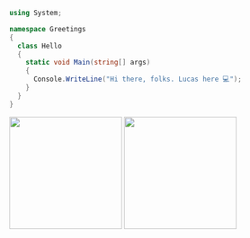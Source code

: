 ```c#
using System;

namespace Greetings
{
  class Hello
  {
    static void Main(string[] args)
    {
      Console.WriteLine("Hi there, folks. Lucas here 💻️");
    }
  }
}
```

<div>
  <img height="200em" src="https://github-readme-stats.vercel.app/api?username=lucaxgomex&show_icons=true&theme=vue-dark&include_all_commits=true"/>
  <img height="200em" src="https://github-readme-stats.vercel.app/api/top-langs/?username=lucaxgomex&layout=compact&langs_count=10&theme=nightowl"/>
</div>

<!--
<a href="https://www.linkedin.com/in/lucas-gomes-7a6a091b4/">
  <img align="left" alt="Linkedin Profile" width="20px" src="https://cdn.jsdelivr.net/npm/simple-icons@v3/icons/linkedin.svg"/>
</a>

<a href="https://medium.com/@lucas.g.oliv.dev">
  <img align="left" alt="Medium Profile" width="20px" src="https://cdn.jsdelivr.net/npm/simple-icons@3.6.1/icons/medium.svg"/>
</a>

<a href="https://dev.to/lucaxgomex">
  <img align="left" alt="Dev Profile" width="20px" src="https://cdn.worldvectorlogo.com/logos/devto.svg"/>
</a>

<a href="https://www.facebook.com/profile.php?id=100057494871754">
  <img align="left" alt="Facebook Profile" width="20px" src="https://cdn.jsdelivr.net/npm/simple-icons@3.13.0/icons/facebook.svg"/>
</a>
-->
<!--
**lucaxgomex/lucaxgomex** is a ✨ _special_ ✨ repository because its `README.md` (this file) appears on your GitHub profile.

Here are some ideas to get you started:

- 🔭 I’m currently working on ...
- 🌱 I’m currently learning ...
- 👯 I’m looking to collaborate on ...
- 🤔 I’m looking for help with ...
- 💬 Ask me about ...
- 📫 How to reach me: ...
- 😄 Pronouns: ...
- ⚡ Fun fact: ...
-->
